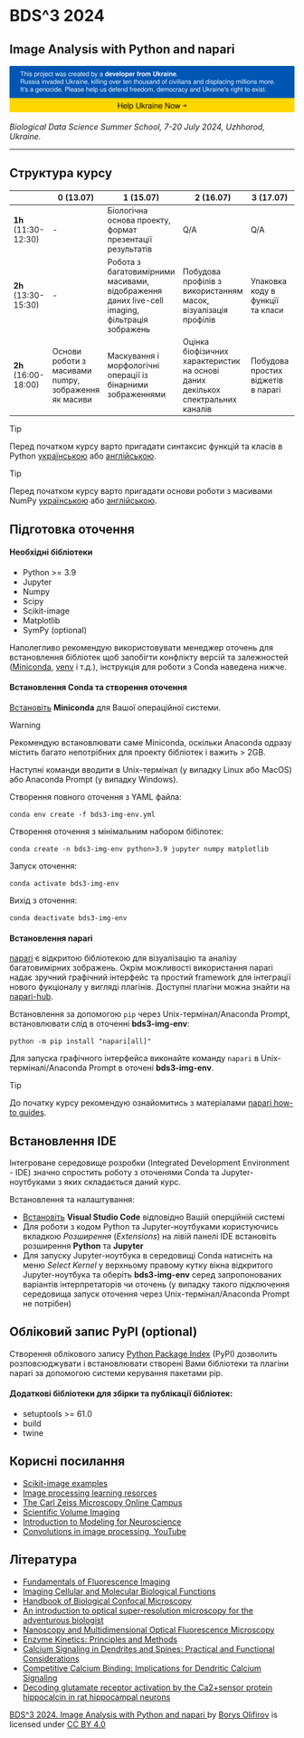 BDS^3 2024
==========

## Image Analysis with Python and napari

[![Stand With Ukraine](https://raw.githubusercontent.com/vshymanskyy/StandWithUkraine/main/banner-direct-single.svg)](https://stand-with-ukraine.pp.ua)

_Biological Data Science Summer School, 7-20 July 2024, Uzhhorod, Ukraine._


---

## Структура курсу
|        | 0 (13.07)                  | 1 (15.07)                                                    | 2 (16.07)                                                    | 3 (17.07)                          | 4 (18.07)                                                    | 5 (19.07)           |
| ------ | -------------------------- | ------------------------------------------------------------ | ------------------------------------------------------------ | ---------------------------------- | ------------------------------------------------------------ | ------------------- |
| __1h__ (11:30-12:30) | -                          | Біологічна основа проекту, формат презентації результатів    | Q/A                                                          | Q/A                                | Q/A                                                          | -                   |
| __2h__ (13:30-15:30)| -                          | Робота з багатовимірними масивами, відображення даних live-cell imaging, фільтрація зображень | Побудова профілів з використанням масок, візуалізація профілів | Упаковка коду в функції та класи   | Потокові розрахунки в napari, збірка та реліз плагіну | Підготовка постера  |
| __2h__ (16:00-18:00)| Основи роботи з масивами numpy, зображення як масиви | Маскування і морфологічні операції із бінарними зображеннями | Оцінка біофізичних характеристик на основі даних декількох спектральних каналів | Побудова простих віджетів в napari | Підбирання хвостів                                           | Презентація постера |


> [!TIP]
> Перед початком курсу варто пригадати синтаксис функцій та класів в Python [українською](https://w3schoolsua.github.io/python/python_functions.html#gsc.tab=0) або [англійською](https://www.w3schools.com/python/python_functions.asp).

> [!TIP]
> Перед початком курсу варто пригадати основи роботи з масивами NumPy [українською](https://devzone.org.ua/post/chomu-vam-slid-vykorystovuvaty-numpy) або [англійською](https://numpy.org/doc/stable/user/absolute_beginners.html).


## Підготовка оточення
#### Необхідні бібліотеки
- Python >= 3.9
- Jupyter
- Numpy
- Scipy
- Scikit-image
- Matplotlib
- SymPy (optional)

Наполегливо рекомендую використовувати менеджер оточень для встановлення бібліотек щоб запобігти конфлікту версій та залежностей ([Miniconda](https://docs.conda.io/en/latest/miniconda.html), [venv](https://docs.python.org/3/library/venv.html) і т.д.), інструкція для роботи з Conda наведена нижче.

#### Встановлення Conda та створення оточення
[Встановіть](https://conda.io/projects/conda/en/latest/user-guide/install/index.html) __Miniconda__ для Вашої операційної системи.

> [!WARNING]
> Рекомендую встановлювати саме Miniconda, оскільки Anaconda одразу містить багато непотрібних для проекту бібліотек і важить > 2GB.

Наступні команди вводити в Unix-термінал (у випадку Linux або MacOS) або Anaconda Prompt (у випадку Windows).

Створення повного оточення з YAML файла:
```
conda env create -f bds3-img-env.yml
```

Створення оточення з мінімальним набором бібілотек:
```
conda create -n bds3-img-env python>3.9 jupyter numpy matplotlib
```

Запуск оточення:
```
conda activate bds3-img-env
```

Вихід з оточення:
```
conda deactivate bds3-img-env
```

#### Встановлення napari
[napari](https://napari.org/stable/) є відкритою бібліотекою для візуалізацію та аналізу багатовимірних зображень. Окрім можливості використання napari надає зручний графічний інтерфейс та простий framework для інтеграції нового фукціоналу у вигляді плагінів. Доступні плагіни можна знайти на [napari-hub](https://www.napari-hub.org/).

Встановлення за допомогою `pip` через Unix-термінал/Anaconda Prompt, встановлювати слід в оточенні __bds3-img-env__:
```
python -m pip install "napari[all]"
```

Для запуска графічного інтерфейса виконайте команду ```napari``` в Unix-терміналі/Anaconda Prompt в оточені __bds3-img-env__.

> [!TIP]
> До початку курсу рекомендую ознайомитись з  матеріалами [napari how-to guides](https://napari.org/stable/howtos/index.html).


## Встановлення IDE

Інтегроване середовище розробки (Integrated Development Environment - IDE) значно спростить роботу з оточенями Conda та Jupyter-ноутбуками з яких складається даний курс.

Встановлення та налаштування:
- [Встановіть](https://code.visualstudio.com/) __Visual Studio Code__ відповідно Вашій оперційній системі
- Для роботи з кодом Python та Jupyter-ноутбуками користуючись вкладкою _Розширення_ (_Extensions_) на лівій панелі IDE встановіть розширення __Python__ та __Jupyter__
- Для запуску Jupyter-ноутбука в середовищі Conda натисніть на меню _Select Kernel_ у верхньому правому кутку вікна відкритого Jupyter-ноутбука та оберіть __bds3-img-env__ серед запропонованих варіантів інтерпретаторів чи оточень (у випадку такого підключення середовища запуск оточення через Unix-термінал/Anaconda Prompt не потрібен)


## Обліковий запис PyPI (optional)

Створення облікового запису [Python Package Index](https://pypi.org/) (PyPI) дозволить розповсюджувати і встановлювати створені Вами бібліотеки та плагіни napari за допомогою системи керування пакетами pip.

#### Додаткові бібліотеки для збірки та публікації бібліотек:
- setuptools >= 61.0
- build
- twine


## Корисні посилання

- [Scikit-image examples](https://scikit-image.org/docs/stable/auto_examples/index.html)
- [Image processing learning resorces](https://homepages.inf.ed.ac.uk/rbf/HIPR2/hipr_top.htm)
- [The Carl Zeiss Microscopy Online Campus](https://zeiss-campus.magnet.fsu.edu/index.html)
- [Scientific Volume Imaging](https://svi.nl/Huygens-Imaging-Academy)
- [Introduction to Modeling for Neuroscience](https://dabane-ghassan.github.io/ModNeuro/)
- [Convolutions in image processing, YouTube](https://www.youtube.com/watch?v=8rrHTtUzyZA)


## Література

- [Fundamentals of Fluorescence Imaging](https://www.taylorfrancis.com/books/edit/10.1201/9781351129404/fundamentals-fluorescence-imaging-guy-cox)
- [Imaging Cellular and Molecular Biological Functions](https://link.springer.com/book/10.1007/978-3-540-71331-9)
- [Handbook of Biological Confocal Microscopy](https://link.springer.com/book/10.1007/978-0-387-45524-2)
- [An introduction to optical super-resolution microscopy for the adventurous biologist](https://www.researchgate.net/publication/323073291_An_introduction_to_optical_super-resolution_microscopy_for_the_adventurous_biologist)
- [Nanoscopy and Multidimensional Optical Fluorescence Microscopy](https://www.tandfonline.com/doi/pdf/10.1080/00107514.2011.580375)
- [Enzyme Kinetics: Principles and Methods](https://onlinelibrary.wiley.com/doi/book/10.1002/9783527806461)
- [Calcium Signaling in Dendrites and Spines: Practical and Functional Considerations](https://pubmed.ncbi.nlm.nih.gov/18817730/)
- [Competitive Calcium Binding: Implications for Dendritic Calcium Signaling](https://link.springer.com/article/10.1023/A:1008891229546)
- [Decoding glutamate receptor activation by the Ca2+sensor protein hippocalcin in rat hippocampal neurons](https://onlinelibrary.wiley.com/doi/full/10.1111/j.1460-9568.2010.07303.x)

 <p xmlns:cc="http://creativecommons.org/ns#" xmlns:dct="http://purl.org/dc/terms/"><a property="dct:title" rel="cc:attributionURL" href="https://github.com/wisstock/BDS-3_2024_img_analysis">BDS^3 2024. Image Analysis with Python and napari </a> by <a rel="cc:attributionURL dct:creator" property="cc:attributionName" href="https://github.com/wisstock">Borys Olifirov</a> is licensed under <a href="https://creativecommons.org/licenses/by/4.0/?ref=chooser-v1" target="_blank" rel="license noopener noreferrer" style="display:inline-block;">CC BY 4.0<img style="height:22px!important;margin-left:3px;vertical-align:text-bottom;" src="https://mirrors.creativecommons.org/presskit/icons/cc.svg?ref=chooser-v1" alt=""><img style="height:22px!important;margin-left:3px;vertical-align:text-bottom;" src="https://mirrors.creativecommons.org/presskit/icons/by.svg?ref=chooser-v1" alt=""></a></p> 
